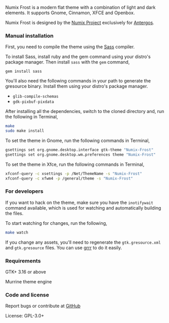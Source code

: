 Numix Frost is a modern flat theme with a combination of light and dark elements. It supports Gnome, Cinnamon, XFCE and Openbox.

Numix Frost is designed by the [Numix Project](http://numixproject.org) exclusively for [Antergos](http://antergos.com).

### Manual installation

First, you need to compile the theme using the [Sass](http://sass-lang.com/) compiler.

To install Sass, install ruby and the gem command using your distro's package manager. Then install `sass` with the `gem` command,

`gem install sass`

You'll also need the following commands in your path to generate the gresource binary. Install them using your distro's package manager.

* `glib-compile-schemas`
* `gdk-pixbuf-pixdata`

After installing all the dependencies, switch to the cloned directory and, run the following in Terminal,

```sh
make
sudo make install
```

To set the theme in Gnome, run the following commands in Terminal,

```sh
gsettings set org.gnome.desktop.interface gtk-theme "Numix-Frost"
gsettings set org.gnome.desktop.wm.preferences theme "Numix-Frost"
```

To set the theme in Xfce, run the following commands in Terminal,

```sh
xfconf-query -c xsettings -p /Net/ThemeName -s "Numix-Frost"
xfconf-query -c xfwm4 -p /general/theme -s "Numix-Frost"
```

### For developers

If you want to hack on the theme, make sure you have the `inotifywait` command available, which is used for watching and automatically building the files.

To start watching for changes, run the following,

```sh
make watch
```

If you change any assets, you'll need to regenerate the `gtk.gresource.xml` and `gtk.gresource` files. You can use [grrr](https://github.com/satya164/grrr) to do it easily.

### Requirements

GTK+ 3.16 or above

Murrine theme engine

### Code and license

Report bugs or contribute at [GitHub](https://github.com/shimmerproject/Numix)

License: GPL-3.0+
